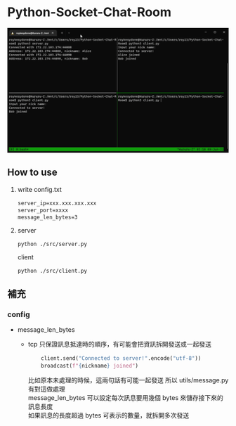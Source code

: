 # Python-Socket-Chat-Room

![](/src/source/demo.gif)

## How to use
1. write config.txt
    ```
    server_ip=xxx.xxx.xxx.xxx 
    server_port=xxxx
    message_len_bytes=3
    ```


2. server
    ```
    python ./src/server.py
    ```
    client
    ```
    python ./src/client.py
    ```

## 補充
### config
- message_len_bytes

    - tcp 只保證訊息抵達時的順序，有可能會把資訊拆開發送或一起發送
        ```python
            client.send("Connected to server!".encode("utf-8"))
            broadcast(f"{nickname} joined")
        ```
        比如原本未處理的時候，這兩句話有可能一起發送
        所以 utils/message.py 有對這做處理<br/>
        message_len_bytes 可以設定每次訊息要用幾個 bytes 來儲存接下來的訊息長度<br/>
        如果訊息的長度超過 bytes 可表示的數量，就拆開多次發送
